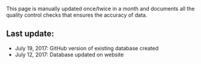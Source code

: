 This page is manually updated once/twice in a month and documents all the quality control checks that ensures the accuracy of data.

## Last update:
* July 19, 2017: GitHub version of existing database created
* July 12, 2017: Database updated on website
